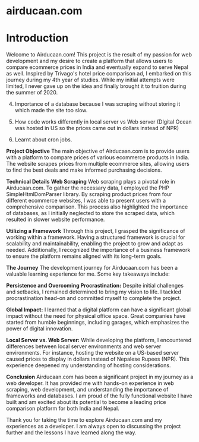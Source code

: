 # airducaan.com

# **Introduction**
Welcome to Airducaan.com! This project is the result of my passion for web development and my desire to create a platform that allows users to compare ecommerce prices in India and eventually expand to serve Nepal as well. Inspired by Trivago's hotel price comparison ad, I embarked on this journey during my 4th year of studies. While my initial attempts were limited, I never gave up on the idea and finally brought it to fruition during the summer of 2020.

4. Importance of a database because I was scraping without storing it which made the site too slow. 

5. How code works differently in local server vs Web server (DIgital Ocean was hosted in US so the prices came out in dollars instead of NPR) 

6. Learnt about cron jobs.

**Project Objective**
The main objective of Airducaan.com is to provide users with a platform to compare prices of various ecommerce products in India. The website scrapes prices from multiple ecommerce sites, allowing users to find the best deals and make informed purchasing decisions.

**Technical Details**
**Web Scraping**
Web scraping plays a pivotal role in Airducaan.com. To gather the necessary data, I employed the PHP SimpleHtmlDomParser library. By scraping product prices from four different ecommerce websites, I was able to present users with a comprehensive comparison. This process also highlighted the importance of databases, as I initially neglected to store the scraped data, which resulted in slower website performance.

**Utilizing a Framework**
Through this project, I grasped the significance of working within a framework. Having a structured framework is crucial for scalability and maintainability, enabling the project to grow and adapt as needed. Additionally, I recognized the importance of a business framework to ensure the platform remains aligned with its long-term goals.

**The Journey**
The development journey for Airducaan.com has been a valuable learning experience for me. Some key takeaways include:

**Persistence and Overcoming Procrastination:** Despite initial challenges and setbacks, I remained determined to bring my vision to life. I tackled procrastination head-on and committed myself to complete the project.

**Global Impact:** I learned that a digital platform can have a significant global impact without the need for physical office space. Great companies have started from humble beginnings, including garages, which emphasizes the power of digital innovation.

**Local Server vs. Web Server:** While developing the platform, I encountered differences between local server environments and web server environments. For instance, hosting the website on a US-based server caused prices to display in dollars instead of Nepalese Rupees (NPR). This experience deepened my understanding of hosting considerations.

**Conclusion**
Airducaan.com has been a significant project in my journey as a web developer. It has provided me with hands-on experience in web scraping, web development, and understanding the importance of frameworks and databases. I am proud of the fully functional website I have built and am excited about its potential to become a leading price comparison platform for both India and Nepal.

Thank you for taking the time to explore Airducaan.com and my experiences as a developer. I am always open to discussing the project further and the lessons I have learned along the way.
